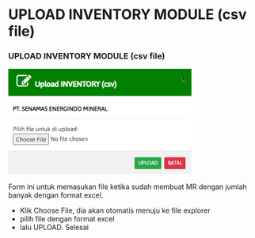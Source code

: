 # UPLOAD INVENTORY MODULE (csv file)

### UPLOAD INVENTORY MODULE (csv file)

![](<../.gitbook/assets/upload inventory.PNG>)

Form ini untuk memasukan file ketika sudah membuat MR dengan jumlah banyak dengan format excel.

* Klik Choose File, dia akan otomatis menuju ke file explorer
* pilih file dengan format excel
* lalu UPLOAD. Selesai
